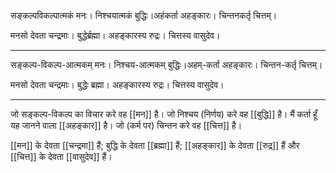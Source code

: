सङ्कल्पविकल्पात्मकं मनः। निश्चयात्मकं बुद्धिः।अहंकर्ता अहङ्कारः। चिन्तनकर्तृ चित्तम्। 

मनसो देवता चन्द्रमाः। बुद्धेर्ब्रह्मा। अहङ्कारस्य रुद्रः। चित्तस्य वासुदेव।

---

सङ्कल्प-विकल्प-आत्मकम् मनः। निश्चय-आत्मकम् बुद्धिः।अहम्-कर्ता अहङ्कारः। चिन्तन-कर्तृ चित्तम्। 

मनसो देवता चन्द्रमाः। बुद्धेः ब्रह्मा। अहङ्कारस्य रुद्रः। चित्तस्य वासुदेव।

---

जो सङ्कल्प-विकल्प का विचार करे वह [[मन]] है। जो निश्चय (निर्णय) करे वह [[बुद्धि]] है। मैं कर्ता हूँ यह जानने वाला [[अहङ्कार]] है। जो (कर्म पर) चिन्तन करे वह [[चित्त]] है।

[[मन]] के देवता [[चन्द्रमा]] हैं; बुद्धि के देवता [[ब्रह्मा]] हैं; [[अहङ्कार]] के देवता [[रुद्र]] हैं और [[चित्त]] के देवता [[वासुदेव]] हैं।